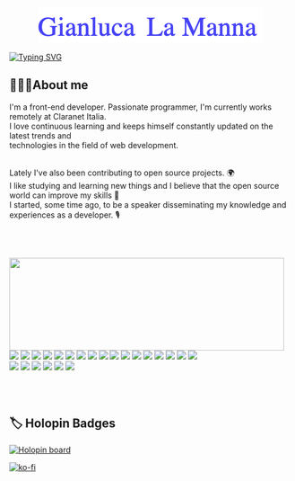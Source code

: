 <p align="center">
  <a href="https://github.com/thecoder93">

<img src="./my_name.png">
  </a>
</p>



[![Typing SVG](https://readme-typing-svg.demolab.com?font=Roboto&weight=500&size=42&pause=1000&color=4642F7&background=FFFFFF00&center=true&vCenter=true&random=false&width=1000&lines=Frontend+developer+%40+Claranet;7%2B+years+of+coding+experience;Always+learning+new+things)](https://git.io/typing-svg)


 ## 👨🏼‍💻About me
I'm a front-end developer. Passionate programmer, I'm currently works remotely at Claranet Italia. <br>
I love continuous learning and keeps himself constantly updated on the latest trends and <br>
technologies in the field of web development. <br><br>

Lately I've also been contributing to open source projects. 🌍 <br>
I like studying and learning new things and I believe that the open source world can improve my skills 🚀 <br>
I started, some time ago, to be a speaker disseminating my knowledge and experiences as a developer. 🎙️

<br><br>

<p>
  <img align="left" width="490" height="165" src="https://github-readme-stats.vercel.app/api?username=thecoder93&show_icons=true&hide_border=false&line_height=20&title_color=4642F7&icon_color=1b93c9&show_owner=true"/> 
  <p> 
    <img src="https://img.shields.io/badge/react-%2320232a.svg?style=for-the-badge&logo=react&logoColor=%2361DAFB"/>
    <img src="https://img.shields.io/badge/angular-%23DD0031.svg?style=for-the-badge&logo=angular&logoColor=white"/>
    <img src="https://img.shields.io/badge/Next-black?style=for-the-badge&logo=next.js&logoColor=white"/>
    <img src="https://img.shields.io/badge/pnpm-%234a4a4a.svg?style=for-the-badge&logo=pnpm&logoColor=f69220"/>
    <img src="https://img.shields.io/badge/vite-%23646CFF.svg?style=for-the-badge&logo=vite&logoColor=white"/>
    <img src="https://img.shields.io/badge/yarn-%232C8EBB.svg?style=for-the-badge&logo=yarn&logoColor=white"/>
    <img src="https://img.shields.io/badge/-cypress-%23E5E5E5?style=for-the-badge&logo=cypress&logoColor=058a5e"/>
    <img src="https://img.shields.io/badge/-jest-%23C21325?style=for-the-badge&logo=jest&logoColor=white"/>
    <img src="https://img.shields.io/badge/Obsidian-%23483699.svg?style=for-the-badge&logo=obsidian&logoColor=white"/>
    <img src="https://img.shields.io/badge/AWS-%23FF9900.svg?style=for-the-badge&logo=amazon-aws&logoColor=white"/>
    <img src="https://img.shields.io/badge/-Visual%20Studio%20Code-23A9F2?style=flat-square&logo=Visual%20Studio%20Code&logoColor=white"/>
    <img src="https://img.shields.io/badge/-Github-181717?style=flat-square&logo=GitHub&logoColor=white"/>
    <img src="https://img.shields.io/badge/-Git-F44D27?style=flat-square&logo=Git&logoColor=white"/>
    <img src="https://img.shields.io/badge/-NPM-CB3837?style=flat-square&logo=NPM&logoColor=white"/>
    <img src="https://img.shields.io/badge/-Trello-0079BF?style=flat-square&logo=Trello&logoColor=white"/>
    <img src="https://img.shields.io/badge/-Slack-E01563?style=flat-square&logo=Slack&logoColor=white"/>
    <img src="https://img.shields.io/badge/-Notion-000000?style=flat-square&logo=Notion&logoColor=white"/><br/>
    <img src="https://img.shields.io/badge/-Vue.js-42B883?style=flat-square&logo=Vue.js&logoColor=white"/>
    <img src="https://img.shields.io/badge/-Storybook-FF4785?style=flat-square&logo=Storybook&logoColor=white"/>
    <img src="https://img.shields.io/badge/-WebPack-1C78C0?style=flat-square&logo=WebPack&logoColor=white"/>
    <img src="https://img.shields.io/badge/-ESLint-4B32C3?style=flat-square&logo=ESLint&logoColor=white"/>
    <img src="https://img.shields.io/badge/-HTML5-E34F26?style=flat-square&logo=HTML5&logoColor=white"/>
    <img src="https://img.shields.io/badge/-CSS3-1572B6?style=flat-square&logo=CSS3&logoColor=white"/>
  </p>
</p> 
<br><br>

## 🏷️ Holopin Badges
<p><a href="https://www.holopin.io/@thecoder93"><img src="https://holopin.me/thecoder93" alt="Holopin board"></a></p>

[![ko-fi](https://ko-fi.com/img/githubbutton_sm.svg)](https://ko-fi.com/Z8Z7Q6L2O)
